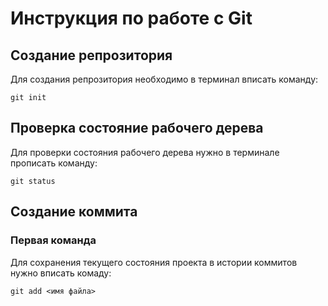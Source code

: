 # **Инструкция по работе с Git**

## **Создание репрозитория**
Для создания репрозитория необходимо в терминал вписать команду:

    git init

## **Проверка состояние рабочего дерева**
Для проверки состояния рабочего дерева нужно в терминале прописать команду:

    git status

## **Создание коммита**

### **Первая команда** 
Для сохранения текущего состояния проекта в истории коммитов нужно вписать комаду:

    git add <имя файла>
